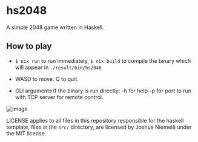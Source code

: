# hs2048

A simple 2048 game written in Haskell.

## How to play
* `$ nix run` to run immediately, `$ nix build` to compile the binary which will appear in `./result/bin/hs2048`

* WASD to move. Q to quit.  
* CLI arguments if the binary is run directly: -h for help -p for port to run with TCP server for remote control.  

![image](https://user-images.githubusercontent.com/88747315/200096258-f25dc909-50bf-4507-a05f-245f01e693b0.png)

LICENSE applies to all files in this repository responsible for the haskell template, files in the `src/` directory, are licensed by Joshua Niemelä under the MIT license.
